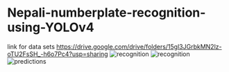 # Nepali-numberplate-recognition-using-YOLOv4
link for data sets https://drive.google.com/drive/folders/15gl3JGrbkMN2lz-oTU2FsSH_-h6o7Pc4?usp=sharing
![recognition](https://user-images.githubusercontent.com/89979815/185759751-78cf91d4-7957-40a9-a377-c5e40d4cb4e0.png)
![recognition](https://user-images.githubusercontent.com/89979815/185759771-a86c53ad-f913-4214-b320-b7cc98c408fe.JPG)
![predictions](https://user-images.githubusercontent.com/89979815/185759854-6eea820f-e874-4986-98af-10613371fcc8.jpg)
